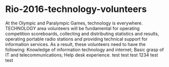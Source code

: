 # Rio-2016-technology-volunteers
At the Olympic and Paralympic Games, technology is everywhere. TECHNOLOGY area volunteers will be fundamental for operating competition scoreboards, collecting and distributing statistics and results, operating portable radio stations and providing technical support for information services. As a result, these volunteers need to have the following:  Knowledge of information technology and internet; Basic grasp of IT and telecommunications; Help desk experience.
test test test 1234 test test
